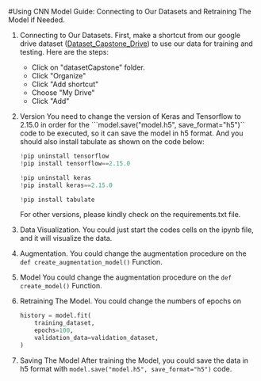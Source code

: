 #Using CNN Model Guide: Connecting to Our Datasets and Retraining The Model if Needed.

1. Connecting to Our Datasets.
    First, make a shortcut from our google drive dataset ([Dataset_Capstone_Drive](https://www.google.com/url?q=https%3A%2F%2Fdrive.google.com%2Fdrive%2Ffolders%2F1pvYAlszXocWbbZiW7kigFqJQwHEmxcrz%3Fhl%3DID)) to use our data for training and testing.
    Here are the steps:

    * Click on "datasetCapstone" folder.
    * Click "Organize"
    * Click "Add shortcut"
    * Choose "My Drive"
    * Click "Add"

2. Version
    You need to change the version of Keras and Tensorflow to 2.15.0 in order for the ```model.save("model.h5", save_format="h5")`` code to be executed, so it can save the model in h5 format. And you should also install tabulate as shown on the code below:

    ```python
    !pip uninstall tensorflow
    !pip install tensorflow==2.15.0

    !pip uninstall keras
    !pip install keras==2.15.0

    !pip install tabulate
    ```

    For other versions, please kindly check on the requirements.txt file.

3. Data Visualization.
    You could just start the codes cells on the ipynb file, and it will visualize the data.

4. Augmentation.
    You could change the augmentation procedure on the ```def create_augmentation_model()``` Function.

5. Model
    You could change the augmentation procedure on the ```def create_model()``` Function.

6. Retraining The Model.
    You could change the numbers of epochs on 
    ```python
    history = model.fit(
        training_dataset,
        epochs=100,
        validation_data=validation_dataset,
    )
    ```
7. Saving The Model
    After training the Model, you could save the data in h5 format with ```model.save("model.h5", save_format="h5")``` code.

